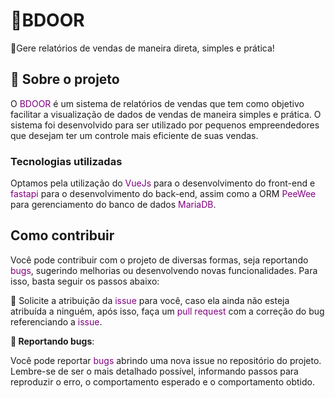 # 🧱BDOOR

🧾Gere relatórios de vendas de maneira direta, simples e prática!

## 🔮 Sobre o projeto

O <span style="color:purple">BDOOR</span> é um sistema de relatórios de vendas que tem como objetivo facilitar a visualização de dados de vendas de maneira simples e prática. O sistema foi desenvolvido para ser utilizado por pequenos empreendedores que desejam ter um controle mais eficiente de suas vendas.

### Tecnologias utilizadas

Optamos pela utilização do <span style="color:purple">VueJs</span> para o desenvolvimento do front-end e <span style="color:purple">fastapi</span> para o desenvolvimento do back-end, assim como a ORM <span style="color:purple">PeeWee</span> para gerenciamento do banco de dados <span style="color:purple">MariaDB</span>.

## Como contribuir

Você pode contribuir com o projeto de diversas formas, seja reportando <span style="color:purple">bugs</span>, sugerindo melhorias ou desenvolvendo novas funcionalidades. Para isso, basta seguir os passos abaixo:

📌 Solicite a atribuição da <span style="color:purple">issue</span> para você, caso ela ainda não esteja atribuída a ninguém, após isso, faça um <span style="color:purple">pull request</span> com a correção do bug referenciando a <span style="color:purple">issue</span>.

**🐞 Reportando bugs**:

 Você pode reportar <span style="color:purple">bugs</span> abrindo uma nova issue no repositório do projeto. Lembre-se de ser o mais detalhado possível, informando passos para reproduzir o erro, o comportamento esperado e o comportamento obtido.



